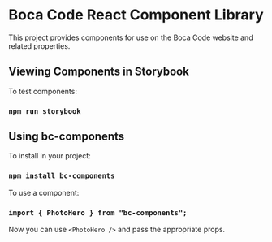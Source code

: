 # Boca Code React Component Library

This project provides components for use on the Boca Code website and related properties.

## Viewing Components in Storybook

To test components:

### `npm run storybook`

## Using bc-components

To install in your project:

### `npm install bc-components`

To use a component:

### `import { PhotoHero } from "bc-components";`

Now you can use `<PhotoHero />` and pass the appropriate props.
